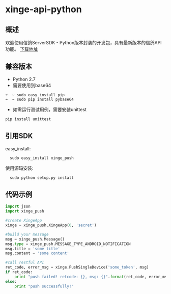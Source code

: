 # xinge-api-python
## 概述
欢迎使用信鸽ServerSDK - Python版本封装的开发包，具有最新版本的信鸽API功能。
[下载地址](http://xg.qq.com/xg/ctr_index/download)

## 兼容版本
- Python 2.7
- 需要使用到base64
```sbtshell
➜  ~ sudo easy_install pip
➜  ~ sudo pip install pybase64
```

- 如需运行测试用例，需要安装unittest
```sbtshell
pip install unittest
```
## 引用SDK
easy_install:

```shell
  sudo easy_install xinge_push
```

使用源码安装:

```shell
  sudo python setup.py install
```

## 代码示例
```python
import json
import xinge_push

#create XingeApp
xinge = xinge_push.XingeApp(0, 'secret')

#build your message
msg = xinge_push.Message()
msg.type = xinge_push.MESSAGE_TYPE_ANDROID_NOTIFICATION
msg.title = 'some title'
msg.content = 'some content'

#call restful API
ret_code, error_msg = xinge.PushSingleDevice('some_token', msg)
if ret_code:
    print "push failed! retcode: {}, msg: {}".format(ret_code, error_msg)
else:
    print "push successfully!"

```
